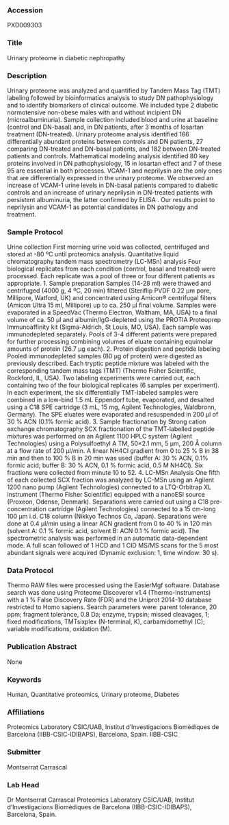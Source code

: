 ### Accession
PXD009303

### Title
Urinary proteome in diabetic nephropathy

### Description
Urinary proteome was analyzed and quantified by Tandem Mass Tag (TMT) labeling followed by bioinformatics analysis to study DN pathophysiology and to identify biomarkers of clinical outcome. We included type 2 diabetic normotensive non-obese males with and without incipient DN (microalbuminuria). Sample collection included blood and urine at baseline (control and DN-basal) and, in DN patients, after 3 months of losartan treatment (DN-treated).  Urinary proteome analysis identified 166 differentially abundant proteins between controls and DN patients, 27 comparing DN-treated and DN-basal patients, and 182 between DN-treated patients and controls. Mathematical modeling analysis identified 80 key proteins involved in DN pathophysiology, 15 in losartan effect and 7 of these 95 are essential in both processes. VCAM-1 and neprilysin are the only ones that are differentially expressed in the urinary proteome. We observed an increase of VCAM-1 urine levels in DN-basal patients compared to diabetic controls and an increase of urinary neprilysin in DN-treated patients with persistent albuminuria, the latter confirmed by ELISA . Our results point to neprilysin and VCAM-1 as potential candidates in DN pathology and treatment.

### Sample Protocol
Urine collection  First morning urine void was collected, centrifuged and stored at -80 ºC until proteomics analysis. Quantitative liquid chromatography tandem mass spectrometry (LC-MSn) analysis   Four biological replicates from each condition (control, basal and treated) were processed. Each replicate was a pool of three or four different patients as appropriate.  1. Sample preparation  Samples (14-28 ml) were thawed and centrifuged (4000 g, 4 ºC, 20 min) filtered (Steriflip PVDF 0.22 µm pore, Millipore, Watford, UK) and concentrated using Amicon® centrifugal filters (Amicon Ultra 15 ml, Millipore) up to ca. 250 µl final volume. Samples were evaporated in a SpeedVac (Thermo Electron, Waltham, MA, USA) to a final volume of ca. 50 µl and albumin/IgG-depleted using the PROTIA Proteoprep Immunoaffinity kit (Sigma-Aldrich, St Louis, MO, USA).  Each sample was immunodepleted separately. Pools of 3-4 different patients were prepared for further processing combining volumes of eluate containing equimolar amounts of protein (26.7 µg each). 2. Protein digestion and peptide labeling   Pooled immunodepleted samples (80 µg of protein) were digested as previously described. Each tryptic peptide mixture was labeled with the corresponding tandem mass tags (TMT) (Thermo Fisher Scientific, Rockford, IL, USA). Two labeling experiments were carried out, each containing two of the four biological replicates (6 samples per experiment). In each experiment, the six differentially TMT-labeled samples were combined in a low-bind 1.5 mL Eppendorf tube, evaporated, and desalted using a C18 SPE cartridge (3 mL, 15 mg, Agilent Technologies, Waldbronn, Germany). The SPE eluates were evaporated and resuspended in 200 µl of 30 % ACN (0.1% formic acid). 3. Sample fractionation by Strong cation exchange chromatography  SCX fractionation of the TMT-labelled peptide mixtures was performed on an Agilent 1100 HPLC system (Agilent Technologies) using a Polysulfoethyl A TM, 50×2.1 mm, 5 µm, 200 Å column at a flow rate of 200 µl/min.  A linear NH4Cl gradient from 0 to 25 % B in 38 min and then to 100 % B in 20 min was used (buffer A: 30 % ACN, 0.1% formic acid; buffer B: 30 % ACN, 0.1 % formic acid, 0.5 M NH4Cl). Six fractions were collected from minute 10 to 52.  4. LC-MSn Analysis  One fifth of each collected SCX fraction was analyzed by LC-MSn using an Agilent 1200 nano pump (Agilent Technologies) connected to a LTQ-Orbitrap XL instrument (Thermo Fisher Scientific) equipped with a nanoESI source (Proxeon, Odense, Denmark). Separations were carried out using a C18 pre-concentration cartridge (Agilent Technologies) connected to a 15 cm-long 100 μm i.d. C18 column (Nikkyo Technos Co, Japan). Separations were done at 0.4 μl/min using a linear ACN gradient from 0 to 40 % in 120 min (solvent A: 0.1 % formic acid, solvent B: ACN 0.1 % formic acid). The spectrometric analysis was performed in an automatic data-dependent mode. A full scan followed of 1 HCD and 1 CID MS/MS scans for the 5 most abundant signals were acquired (Dynamic exclusion: 1, time window: 30 s).

### Data Protocol
Thermo RAW files were processed using the EasierMgf software. Database search was done using Proteome Discoverer v1.4 (Thermo-Instruments) with a 1 % False Discovery Rate (FDR) and the Uniprot 2014-10 database restricted to Homo sapiens. Search parameters were: parent tolerance, 20 ppm; fragment tolerance, 0.8 Da; enzyme, trypsin; missed cleavages, 1; fixed modifications, TMTsixplex (N-terminal, K), carbamidomethyl (C); variable modifications, oxidation (M).

### Publication Abstract
None

### Keywords
Human, Quantitative proteomics, Urinary proteome, Diabetes

### Affiliations
Proteomics Laboratory CSIC/UAB, Institut d’Investigacions Biomèdiques de Barcelona (IIBB-CSIC-IDIBAPS), Barcelona, Spain.
IIBB-CSIC

### Submitter
Montserrat Carrascal

### Lab Head
Dr Montserrat Carrascal
Proteomics Laboratory CSIC/UAB, Institut d’Investigacions Biomèdiques de Barcelona (IIBB-CSIC-IDIBAPS), Barcelona, Spain.


